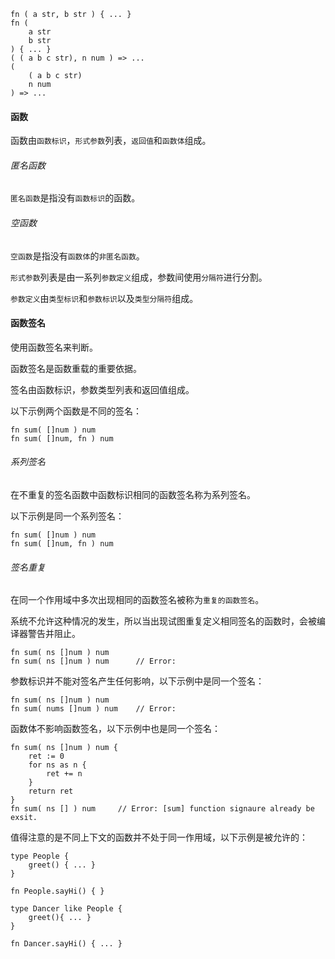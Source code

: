 ```
fn ( a str, b str ) { ... }
fn (
	a str
	b str
) { ... }
( ( a b c str), n num ) => ...
(
	( a b c str)
	n num
) => ...
```

#### 函数

函数由`函数标识`，`形式参数`列表，`返回值`和`函数体`组成。

###### 匿名函数

`匿名函数`是指没有`函数标识`的函数。

###### 空函数

`空函数`是指没有`函数体`的`非匿名函数`。

`形式参数`列表是由一系列`参数定义`组成，参数间使用`分隔符`进行分割。

`参数定义`由`类型标识`和`参数标识`以及`类型分隔符`组成。

#### 函数签名

使用函数签名来判断。

函数签名是函数重载的重要依据。

签名由函数标识，参数类型列表和返回值组成。

以下示例两个函数是不同的签名：

```
fn sum( []num ) num
fn sum( []num, fn ) num
```

###### 系列签名

在不重复的签名函数中函数标识相同的函数签名称为系列签名。

以下示例是同一个系列签名：

```
fn sum( []num ) num
fn sum( []num, fn ) num
```

###### 签名重复

在同一个作用域中多次出现相同的函数签名被称为`重复的函数签名`。

系统不允许这种情况的发生，所以当出现试图重复定义相同签名的函数时，会被编译器警告并阻止。

```
fn sum( ns []num ) num
fn sum( ns []num ) num		// Error: 
```

参数标识并不能对签名产生任何影响，以下示例中是同一个签名：

```
fn sum( ns []num ) num
fn sum( nums []num ) num	// Error:
```

函数体不影响函数签名，以下示例中也是同一个签名：

```
fn sum( ns []num ) num {
	ret := 0
	for ns as n {
		ret += n
	}
	return ret
}
fn sum( ns [] ) num		// Error: [sum] function signaure already be exsit.
```

值得注意的是不同上下文的函数并不处于同一作用域，以下示例是被允许的：

```
type People {
	greet() { ... }
}

fn People.sayHi() { }

type Dancer like People {
	greet(){ ... }
}

fn Dancer.sayHi() { ... }
```